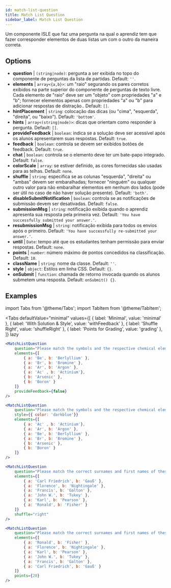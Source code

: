 ```yaml
---
id: match-list-question 
title: Match List Question
sidebar_label: Match List Question
---
```


Um componente ISLE que faz uma pergunta na qual o aprendiz tem que fazer corresponder elementos de duas listas um com o outro da maneira correta.

## Options

* __question__ | `(string|node)`: pergunta a ser exibida no topo do componente de perguntas da lista de partidas. Default: `''`.
* __elements__ | `array<{a,b}>`: um "raio" segurando os pares corretos exibidos na parte superior do componente de perguntas de texto livre. Cada elemento de "raio" deve ser um "objeto" com propriedades "a" e "b"; fornecer elementos apenas com propriedades "a" ou "b" para adicionar respostas de distração.. Default: `[]`.
* __hintPlacement__ | `string`: colocação das dicas (ou "cima", "esquerda", "direita", ou "baixo"). Default: `'bottom'`.
* __hints__ | `array<(string|node)>`: dicas que orientam como responder à pergunta. Default: `[]`.
* __provideFeedback__ | `boolean`: indica se a solução deve ser acessível após os alunos apresentarem suas respostas. Default: `true`.
* __feedback__ | `boolean`: controla se devem ser exibidos botões de feedback. Default: `true`.
* __chat__ | `boolean`: controla se o elemento deve ter um bate-papo integrado. Default: `false`.
* __colorScale__ | `array`: se estiver definido, as cores fornecidas são usadas para as telhas. Default: `none`.
* __shuffle__ | `string`: especifica se as colunas "esquerda", "direita" ou "ambas" devem ser embaralhadas; fornecer "ninguém" ou qualquer outro valor para não embaralhar elementos em nenhum dos lados (pode ser útil no caso de não haver solução presente). Default: `'both'`.
* __disableSubmitNotification__ | `boolean`: controla se as notificações de submissão devem ser desativadas. Default: `false`.
* __submissionMsg__ | `string`: notificação exibida quando o aprendiz apresenta sua resposta pela primeira vez. Default: `'You have successfully submitted your answer.'`.
* __resubmissionMsg__ | `string`: notificação exibida para todos os envios após o primeiro. Default: `'You have successfully re-submitted your answer.'`.
* __until__ | `Date`: tempo até que os estudantes tenham permissão para enviar respostas. Default: `none`.
* __points__ | `number`: número máximo de pontos concedidos na classificação. Default: `10`.
* __className__ | `string`: nome da classe. Default: `''`.
* __style__ | `object`: Estilos em linha CSS. Default: `{}`.
* __onSubmit__ | `function`: chamada de retorno invocada quando os alunos submetem uma resposta. Default: `onSubmit() {}`.


## Examples

import Tabs from '@theme/Tabs';
import TabItem from '@theme/TabItem';

<Tabs
    defaultValue="minimal"
    values={[
        { label: 'Minimal', value: 'minimal' },
        { label: 'With Solution & Style', value: 'withFeedback' },
        { label: 'Shuffle Right', value: 'shuffleRight' },
        { label: 'Points for Grading', value: 'grading' },
    ]}
    lazy
>

<TabItem value="minimal">

```jsx live
<MatchListQuestion
    question="Please match the symbols and the respective chemical element."
    elements={[
        { a: 'Be', b: 'Berlyllium' },
        { a: 'Br', b: 'Bromine' },
        { a: 'Ar', b: 'Argon' },
        { a: 'Ac' , b: 'Actinium'},
        { b: 'Arsenic' },
        { b: 'Boron' }
    ]}
    provideFeedback={false}
/>
```
</TabItem>


<TabItem value="withFeedback">

```jsx live
<MatchListQuestion
    question="Please match the symbols and the respective chemical element."
    style={{ color: 'darkblue'}}
    elements={[
        { a: 'Ac' , b: 'Actinium'},
        { a: 'Ar', b: 'Argon' },
        { a: 'Be', b: 'Berlyllium' },
        { a: 'Br', b: 'Bromine' },
        { b: 'Arsenic' },
        { b: 'Boron' }
    ]}
/>
```
</TabItem>

<TabItem value="shuffleRight">

```jsx live
<MatchListQuestion
    question="Please match the correct surnames and first names of these statisticians."
    elements={[
        { a: 'Carl Friedrich', b: 'Gauß' },
        { a: 'Florence', b: 'Nightingale' },
        { a: 'Francis', b: 'Galton' },
        { a: 'John W.', b: 'Tukey' },
        { a: 'Karl', b: 'Pearson' },
        { a: 'Ronald', b: 'Fisher' }
    ]}
    shuffle="right"
/>
```
</TabItem>

<TabItem value="grading">

```jsx live
<MatchListQuestion
    question="Please match the correct surnames and first names of these statisticians."
    elements={[
        { a: 'Ronald', b: 'Fisher' },
        { a: 'Florence', b: 'Nightingale' },
        { a: 'Karl', b: 'Pearson' },
        { a: 'John W.', b: 'Tukey' },
        { a: 'Francis', b: 'Galton' },
        { a: 'Carl Friedrich', b: 'Gauß' }
    ]}
    points={20}
/>
```
</TabItem>

</Tabs>
